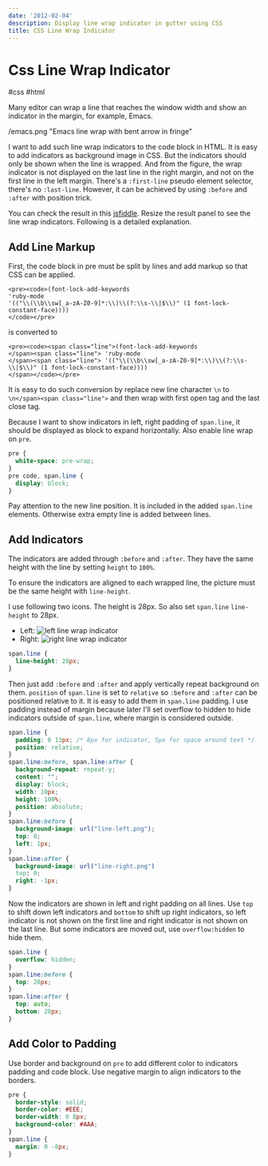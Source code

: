 ```yaml
---
date: '2012-02-04'
description: Display line wrap indicator in gutter using CSS
title: CSS Line Wrap Indicator
---
```


# Css Line Wrap Indicator

#css #html

Many editor can wrap a line that reaches the window width and show an indicator in the margin, for example, Emacs.

/emacs.png "Emacs line wrap with bent arrow in fringe"

I want to add such line wrap indicators to the code block in HTML. It is easy to add indicators as background image in CSS. But the indicators should only be shown when the line is wrapped. And from the figure, the wrap indicator is not displayed on the last line in the right margin, and not on the first line in the left margin. There's a `:first-line` pseudo element selector, there's no `:last-line`. However, it can be achieved by using `:before` and `:after` with position trick.

You can check the result in this [jsfiddle](https://jsfiddle.net/doitian/97bfwx6q/5/). Resize the result panel to see the line wrap indicators. Following is a detailed explanation.

<!--more-->

## Add Line Markup ##

First, the code block in pre must be split by lines and add markup so that CSS can be applied.

    <pre><code>(font-lock-add-keywords
    'ruby-mode
    '(("\\(\\b\\sw[_a-zA-Z0-9]*:\\)\\(?:\\s-\\|$\\)" (1 font-lock-constant-face))))
    </code></pre>

is converted to

    <pre><code><span class="line">(font-lock-add-keywords
    </span><span class="line"> 'ruby-mode
    </span><span class="line"> '(("\\(\\b\\sw[_a-zA-Z0-9]*:\\)\\(?:\\s-\\|$\\)" (1 font-lock-constant-face))))
    </span></code></pre>

It is easy to do such conversion by replace new line character `\n` to `\n</span><span class="line">` and then wrap with first open tag and the last close tag.

Because I want to show indicators in left, right padding of `span.line`, it should be displayed as block to expand horizontally. Also enable line wrap on `pre`.

``` css
pre {
  white-space: pre-wrap;
}
pre code, span.line {
  display: block;
}
```

Pay attention to the new line position. It is included in the added
`span.line` elements. Otherwise extra empty line is added between lines.

## Add Indicators ##

The indicators are added through `:before` and `:after`. They have the same height with the line by setting `height` to `100%`.

To ensure the indicators are aligned to each wrapped line, the picture must be the same height with `line-height`.

I use following two icons. The height is 28px. So also set `span.line`
`line-height` to 28px.

- Left: ![left line wrap indicator](./line-left.png)
- Right: ![right line wrap indicator](./line-right.png)

``` css
span.line {
  line-height: 28px;
}
```

Then just add `:before` and `:after` and apply vertically repeat background on them. `position` of `span.line` is set to `relative` so `:before` and `:after` can be positioned relative to it. It is easy to add them in `span.line` padding. I use padding instead of margin because later I'll set overflow to hidden to hide indicators outside of `span.line`, where margin is considered outside.

``` css
span.line {
  padding: 0 13px; /* 8px for indicator, 5px for space around text */
  position: relative;
}
span.line:before, span.line:after {
  background-repeat: repeat-y;
  content: "";
  display: block;
  width: 10px;
  height: 100%;
  position: absolute;
}
span.line:before {
  background-image: url("line-left.png");
  top: 0;
  left: 1px;
}
span.line:after {
  background-image: url("line-right.png")
  top: 0;
  right: -1px;
}
```

Now the indicators are shown in left and right padding on all lines. Use `top` to shift down left indicators and `bottom` to shift up right indicators, so left indicator is not shown on the first line and right indicator is not shown on the last line. But some indicators are moved out, use `overflow:hidden` to hide them.

``` css
span.line {
  overflow: hidden;
}
span.line:before {
  top: 28px;
}
span.line:after {
  top: auto;
  bottom: 28px;
}
```

## Add Color to Padding

Use border and background on `pre` to add different color to indicators padding and code block. Use negative margin to align indicators to the
borders.

``` css
pre {
  border-style: solid;
  border-color: #EEE;
  border-width: 0 8px;
  background-color: #AAA;
}
span.line {
  margin: 0 -8px;
}
```
